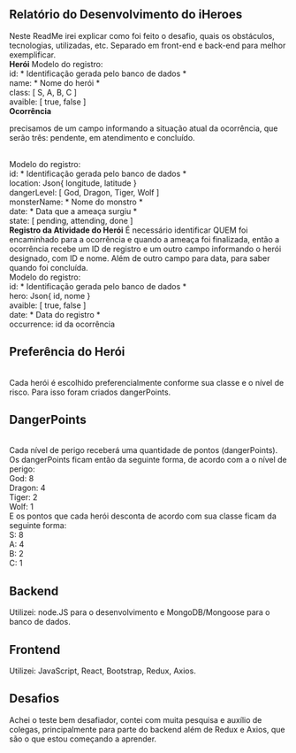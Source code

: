 <h2>Relatório do Desenvolvimento do iHeroes</h2>
Neste ReadMe irei explicar como foi feito o desafio, quais os obstáculos, tecnologias, utilizadas, etc. Separado em front-end e back-end para melhor exemplificar.
<br>
<strong>Herói</strong>
Modelo do registro:
<br>
id: * Identificação gerada pelo banco de dados *
<br>
name: * Nome do herói *
<br>
class: [ S, A, B, C ]
<br>
avaible: [ true, false ]
<br>
<strong>Ocorrência</strong>
<p>precisamos de um campo informando a situação atual da ocorrência, que serão três: pendente, em atendimento e concluído.</p>
<br>
Modelo do registro:
<br>
id: * Identificação gerada pelo banco de dados *
<br>
location: Json{ longitude, latitude }
<br>
dangerLevel: [ God, Dragon, Tiger, Wolf ]
<br>
monsterName: * Nome do monstro *
<br>
date: * Data que a ameaça surgiu *
<br>
state: [ pending, attending, done ]
<br>
<strong>Registro da Atividade do Herói</strong>
É necessário identificar QUEM foi encaminhado para a ocorrência e quando a ameaça foi finalizada, então a ocorrência recebe um ID de registro e um outro campo informando o herói designado, com ID e nome. Além de outro campo para data, para saber quando foi concluída.
<br>
Modelo do registro:
<br>
id: * Identificação gerada pelo banco de dados *
<br>
hero: Json{ id, nome }
<br>
avaible: [ true, false ]
<br>
date: * Data do registro *
<br>
occurrence: id da ocorrência
<br>
<h2>Preferência do Herói</h2>
<br>
Cada herói é escolhido preferencialmente conforme sua classe e o nível de risco. Para isso foram criados dangerPoints.
<br>
<h2>DangerPoints</h2>
<br>
Cada nível de perigo receberá uma quantidade de pontos (dangerPoints).
<br>
Os dangerPoints ficam então da seguinte forma, de acordo com a o nível de perigo:
<br>
God: 8
<br>
Dragon: 4
<br>
Tiger: 2
<br>
Wolf: 1
<br>
E os pontos que cada herói desconta de acordo com sua classe ficam da seguinte forma:
<br>
S: 8
<br>
A: 4
<br>
B: 2
<br>
C: 1
<br>
<h2>Backend</h2>
Utilizei: node.JS para o desenvolvimento e MongoDB/Mongoose para o banco de dados.
<br>
<h2>Frontend</h2>
Utilizei: JavaScript, React, Bootstrap, Redux, Axios.
<br>
<h2>Desafios</h2>
Achei o teste bem desafiador, contei com muita pesquisa e auxílio de colegas, principalmente para parte do backend além de Redux e Axios, que são o que estou começando a aprender.
